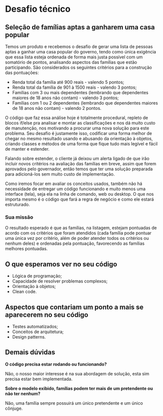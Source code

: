 # Desafio técnico

## Seleção de famílias aptas a ganharem uma casa popular

Temos um produto e recebemos o desafio de gerar uma lista de pessoas aptas a ganhar uma casa popular do governo, tendo como única exigência que essa lista esteja ordenada de forma mais justa possível com um somatório de pontos, analisando aspectos das famílias que estão participando. São considerados os seguintes critérios para a construção das pontuações:

- Renda total da família até 900 reais - valendo 5 pontos;
- Renda total da família de 901 à 1500 reais - valendo 3 pontos;
- Famílias com 3 ou mais dependentes  (lembrando que dependentes maiores de 18 anos não contam) - valendo 3 pontos;
- Famílias com 1 ou 2 dependentes  (lembrando que dependentes maiores de 18 anos não contam) - valendo 2 pontos.

O código que faz essa análise hoje é totalmente procedural, repleto de blocos if/else pra analisar e montar as classificações e nos dá muito custo de manutenção, nos motivando a procurar uma nova solução para este problema. Seu desafio é justamente isso, codificar uma forma melhor de chegar no mesmo resultado usando e abusando da orientação à objetos, criando classes e métodos de uma forma que fique tudo mais legível e fácil de manter e estender.

Falando sobre estender, o cliente já deixou um alerta ligado de que irão incluir novos critérios na avaliação das famílias em breve, assim que forem aprovados pelo governador, então temos que ter uma solução preparada para adicioná-los sem muito custo de implementação.

Como iremos focar em avaliar os conceitos usados, também não há necessidade de entregar um código funcionando e muito menos uma interface (tela), seja ela na linha de comando, web ou desktop. O que nos importa mesmo é o código que fará a regra de negócio e como ele estará estruturado.

### Sua missão

O resultado esperado é que as famílias, na listagem, estejam pontuadas de acordo com os critérios que foram atendidos (cada família pode pontuar uma única vez por critério, além de poder atender todos os critérios ou nenhum deles) e ordenadas pela pontuação, favorecendo as famílias melhores pontuadas.

## O que esperamos ver no seu código

- Lógica de programação;
- Capacidade de resolver problemas complexos;
- Orientação à objetos;
- Clean code.

## Aspectos que contariam um ponto a mais se aparecerem no seu código

- Testes automatizados;
- Conceitos de arquitetura;
- Design patterns.

## Demais dúvidas

**O código precisa estar rodando ou funcionando?**

Não, o nosso maior interesse é na sua abordagem de solução, esta sim precisa estar bem implementada.

**Sobre o modelo exibido, famílias podem ter mais de um pretendente ou não ter nenhum?**

Não, uma família sempre possuirá um único pretendente e um único cônjuge.

